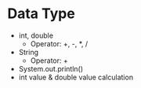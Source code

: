 # Data Type
- int, double
  - Operator: +, -, *, /
- String
  - Operator: +
- System.out.println()
- int value & double value calculation